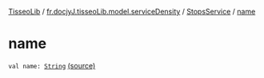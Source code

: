 [TisseoLib](../../index.md) / [fr.docjyJ.tisseoLib.model.serviceDensity](../index.md) / [StopsService](index.md) / [name](./name.md)

# name

`val name: `[`String`](https://kotlinlang.org/api/latest/jvm/stdlib/kotlin/-string/index.html) [(source)](https://github.com/docjyJ/TisseoLib/tree/master/src/main/kotlin/fr/docjyJ/tisseoLib/model/serviceDensity/StopsService.kt#L7)